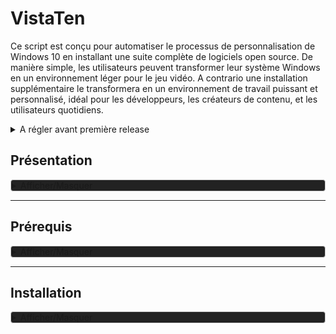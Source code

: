 
# VistaTen

Ce script est conçu pour automatiser le processus de personnalisation de Windows 10 en installant une suite complète de logiciels open source. De manière simple, les utilisateurs peuvent transformer leur système Windows en un environnement léger pour le jeu vidéo.
A contrario une installation supplémentaire le transformera en un environnement de travail puissant et personnalisé, idéal pour les développeurs, les créateurs de contenu, et les utilisateurs quotidiens.
<details>
<summary>A régler avant première release</summary>

1. Installeurs/FoxitPDFReader20232_L10N_Setup_Prom.7z.001 en deux parties à décompresser
2. Faire une version light
3. Reformuler la documentation au propre, en s'inspirant par exemple de l'extrait suivant :

<details>
<summary>Exemple</summary>
Pour démarrer avec le script de personnalisation de Linux Mint, suivez ces étapes simples :

1. Téléchargez le script sur votre machine Linux Mint.
2. Rendez le script exécutable avec la commande : `chmod +x custom-linux-mint.sh`.
3. Exécutez le script avec : `./custom-linux-mint.sh`.

</details>
</details>

## Présentation

<details style="background-color: #222222; border: 1px solid #ccc; border-radius: 4px;">
<summary>Afficher/Masquer</summary>

### Fonctionnalités

- **Installation Semi-Automatique** : Déployez votre environnement personnalisé avec le minimum d'intervention manuelle.
- **Suite Complète** : Le script inclut une suite minimale, idéal pour les joueurs de jeux-vidéos.
- **Suite Complète** : Le script inclut des logiciels pour le développement, la bureautique, le multimédia, et plus encore.
- **Open Source** : Tous (ou prou) les logiciels installés sont open source, garantissant transparence et respect de la vie privée.
- **Thème Préconfiguré** : Profitez d'un thème sobre et fonctionnel, conçu pour une expérience utilisateur optimale.

### Liste de logiciel

Une liste non exhaustive des logiciels inclus dans ce script :

- **Développement**: Codium, Git
- **Bureautique**: LibreOffice, Thunderbird
- **Multimédia**: GIMP, Kodi
- **Internet**: Vivaldi, FileZilla
- ...et beaucoup d'autres !

### Contributions

Les contributions sont les bienvenues ! Si vous avez des suggestions ou des améliorations, n'hésitez pas à soumettre une pull request ou à ouvrir une issue.

### License

Distribué sous la licence GPLv3. Voir `LICENSE` pour plus d'informations.
</details>

___________________________________________________________________________

## Prérequis

<details style="background-color: #222222; border: 1px solid #ccc; border-radius: 4px;">
<summary>Afficher/Masquer</summary>
Une installation fraîche de Windows 10 (si vous voulez un dual boot avec un OS Linux il faut installer windows en premier).
</details>

___________________________________________________________________________

## Installation

<details style="background-color: #222222; border: 1px solid #ccc; border-radius: 4px;">
<summary>Afficher/Masquer</summary>
0 Utilitaires  basiques
copiez "Outils" dans
C:\Program Files
Créez 4 dossier de téléchargement dans le dossier "Téléchargements"
Téléchargements navigateur
Téléchargements JD
Téléchargements torrent
Téléchargements ferdium

dans "Installeurs" installez nexus dock, copiez "wsbackup.wbk" dans
C:\Users\Public\Documents\Winstep
et importez les réglages dans l' avant dernière fenêtre d'options avec le bouton "Restaurer"
Installez également "JDownloaderSetup.exe", "FoxitPDFReader20232_L10N_Setup_Prom.exe" et "pCloud_Windows_3.11.17_x64.exe"
C:\Program Files (x86)\Foxit Software\Foxit PDF Reader

Dans jdownloader faire l'importation des options : dans 'Fichier choisissez "Export/Import" et "Importez les paramètres" et choisissez "JD2-Dark-Theme.jd2backup",
Pensez à corriger le chemin de téléchargements.

___________________________________________________________________________

Attention JE VOUS D2CONSEILLE de Déplacer le dossier utilisateur sur une autre partition, si vous devez passer par un shell ça va foutre en l'air vos liens système et niquer possiblement d'autre processus côté back, ewindows c'est de la merde.

___________________________________________________________________________

2 Chocolatey

Ouvrez powershell en administrateur avec 'Win+X' Puis 'A' :
Get-ExecutionPolicy
puis :
Set-ExecutionPolicy Bypass -Scope Process -Force; [System.Net.ServicePointManager]::SecurityProtocol = [System.Net.ServicePointManager]::SecurityProtocol -bor 3072; iex ((New-Object System.Net.WebClient).DownloadString('<https://chocolatey.org/install.ps1>'))

Ensuite lancez "install executer en tant qu'administrateur.bat" via 'clic droit' "executer en mode administrateur"

___________________________________________________________________________

3 Debloater et shutup10

Ouvrez powershell en administrateur 'WIN+X' puis 'A'

puis
Set-ExecutionPolicy Unrestricted -Force

puis
cd "C:\Program Files\Outils\Windows10Debloater"
copiez le chemin où se trouve Windows10Debloater

puis
./Windows10DebloaterGUI.ps1

Et choisissez ce que vous voulez nettoyer.
Chez moi
"Remove All Bloatware"
"Disable Cortana"
"Stop Edge PDF Takeover"
"Uninstall OneDrive"
"Disable Telemetry/Tasks"
"Enable dark theme"

Fermez la fenêtre et le powershell,
dans
C:\Program Files\Outils
lancez "OSU10.exe"
Aller dans "Actions" et choisir "Appliquer tous les paramètres recommandés", puis "OUI"
Fermez et choisissez "Redémarrer le système".

___________________________________________________________________________

4 Winget
Installez le depuis le microsoft store (recherche "winget" et choisissez "Programme d'installation d'application"
Redémmarez
Commande pour lister les dépôts :
winget search | sort

Dans le powershell en administrateur, importez les pré réglages avec :
winget import --accept-package-agreements --accept-source-agreements "C:\Program Files\Outils\winget.txt"
Ensuite dans un powershell non admin le refaire
Le faire au moins 2x de suite pour être sûr d'avoir tout récupéré, en ce moment se relance seulement portmaster

Facultatif, si vous voulez exporter votre propre liste d'app :
winget export "C:\Program Files\Outils\winget.txt"

et la radio à installer depuis
<https://apps.microsoft.com/store/detail/9WZDNCRDR0C2?hl=fr-fr&gl=FR>

dans
C:\Program Files\Outils
Lancez Mes_Drivers_3.0.4.exe et faites les installations de drivers

Et lancez imageGlass depuis le menu et faite les confirmations du premier démarrage, mettez le par défaut quand demandé.

___________________________________________________________________________

5 Lecteur PDF

Pour Foxit reader ouvrez-le, avec la commande :
"C:\Program Files (x86)\Foxit Software\Foxit PDF Reader\FoxitPDFReader.exe"
Choisir "set as default pdf reader"
Aller dans File/Preferences
"Language" et cochez "Use system local language" puis "OK" et "Restart Now"
Aller dans Fichiers/Préférences
Dans "Accessibilité
Cocher "Remplacer les couleurs du document"
Cocher "Couleur personnalisé"
Mettre arrière-plan de page en noir
Mettre texte du document en blanc
Aller dans l'onglet "Général"
Tout en bas tout décocher dans l'encadré "Démarrage de l'application"
Cocher "Désactiver toutes les fonctionnalités qui exigent une connexion à internet"
Cliquer sur "OK" et quitter
Allez en haut à gauche, Fichier, Apparence, et choisir "sombre"

___________________________________________________________________________

6 Cmder

Ouvrez Cmder, allez dans les options avec 'Win+Alt+P"

Allez dans General>Confirm et décochez le dernier de la liste (dans miscellaneous) :
"Show '...brought ConEmu OnTop. Revert?' confirmation box

ans cliquez sur "Save settings"

Redémmarez

après reboot faire une màj avec
clink update

Win+Alt+P et aller dans "General/Confirm"
et décochez en bas "Show`...brought ConEmu OnTop. Revert ?` confirmation box.

Ensuite
dans "General" aller à "Choose your startup task" et mettez
{Shells::cmd (Admin)}

___________________________________________________________________________

7 Démmarage rapide

Je recommande aussi de désactiver le démarrage rapide de windows, ou plutôt c'est indispensable si vous comptez avoir plusieur OS sur votre ordinateur.

Allez dans les options d'arrêt avec la commande
%windir%\system32\control.exe /name Microsoft.PowerOptions /page pageGlobalSettings

ou en allant dans
Panneau de configuration\Matériel et audio\Options d’alimentation\Paramètres système

Cliquez sur "Modifier les paramètres actuellement non disponibles"
Décochez le bouton "Activer le démarrage rapide (recommandé)" puis sur "Enregistrer les modifications"

___________________________________________________________________________

8 Icone et souris

Allez dans
C:\Program Files\Outils\icones\Souris theme la capitaine
'Clic droit' sur "install.inf" et "Installer"
Ensuite clic droit sur le bureau et choisissez "personnaliser", puis dans "Thèmes" et
cliquez sur "Curseur de la souris"
Pointez le fichier "install.inf" se trouvant dans le dosier "souris"
Dans l'onglet "Pointeurs" choisissez dans "Modèles" le thème "Capitaine Cursors"
Dans l'onglet "Options du pointeur" décochez "Améliorer la précision du pointeur"
Profitez en pour régler la vitesse de vottre souris si besoin (800 dps est bien en passant
si vous avez un logiciel tier)
Cliquez sur "Appliquer" et "OK"

"C:\Program Files\Outils\icones\7tsp GUI v0.6(2019).exe"
cliquez sur "ajouter un pack" et dans
C:\Program Files\Outils\icones
Choisissez "7TSP Kora"
Ensuite cliquez sur "Démarrage" en bas à droite.
L'ordi redémmarre avec les nouvelles icones.

___________________________________________________________________________

9 Menu démarrer

Et faites un backup de menu démarrer start menu

C:\ProgramData\Microsoft\Windows\Start Menu

%USERPROFILE%\AppData\Roaming\Microsoft\Windows\Start Menu
dans
C:\Program Files\Outils\Backup Menu demarrer

Ensuite pouvez nettoyer la liste des applications sans craintes dans les deux dossiers.

___________________________________________________________________________

10 Explorateur de fichiers
Pour revenir à un affichage plus conventionnel, sans groupes, cliquez du bouton droit sur une zone inoccupée de l’explorateur de fichiers, pointez Regrouper par et cliquez sur (aucun) :

Pour avoir un menu à l'ancienne et des fenêtres d'explorateur plus sobres, dans "StartIsBack"
%USERPROFILE%\Desktop\Windows CALM\StartIsBack
lancez "StartIsBack-2.9.17.0"

Pour rechanger des options c'est dans
C:\Program Files\Outils
StartIsBackCfg.exe
Lancez le

Menu démarrer
Ne cocher que "Rechercher dans les programmes et les paramètres.
Cacher tous les élements de la colonne de droite sauf votre nom d'utilisateur, panneau de configuration et paramètres

Menu Apparence
Le 2e
Le 1e
Le 1e
Tout décocher
Allez dans (en bas) "personnaliser la barre des tâches" et cocher "Centrer les icones dans la barre des taches"

Règle d'affichage
Ne cocher que "L'afficher sur la barre des tâches principales"

Avancé
Ne cocher que "Activer les animations du menu Démarrer et de la barre des tâches"

A propos
Mises à jour : ne jamais vérifier.

Fermez le logiciel

Puis 'clic droit' sur la barre de menu, "Paramètres de la barre des tâches"

Cochez
"Utilisez des petits boutons dans la barre des tâches
Et position de la barre des tâches, choisissez "En Haut"
Décochez "Afficher les actualités et les centres d'intérêt dans la barre des tâches"

Puis 'clic droit' sur la barre de menu, décochez "Afficher le bouton Cortana"
Puis 'clic droit' sur la barre de menu, "Rechercher" et choisissez "Masquée"

Puis 'clic droit' sur un endroit vide du bureau, "Personnaliser"

Allez dans Couleur et "Choisissez votre couleur" = Sombre
Descendez la fenêtre jusqu'à "Couleurs Windows" et cliquez sur "Couleur personnalisée"
"Plus"
et entrez
`#191919``
Puis "OK"

Cochez (juste en dessous) :
Démarrer,barre des tâches et centre de notifications
Barre de titre et bordures de fenêtres

___________________________________________________________________________

11 OldNewExplorer
___________________________________________________________________________

Dans
C:\Program Files\Outils\OldNewExplorer
 lancer "OldNewExplorerCfg.exe"

Cocher seulement

Use classical drive grouping in This PC
Use command bar instead of Ribbon
Hide caption text in File Explorer windows
Hide caption icon in File Explorer windows
Show status bar

puis "Install"

___________________________________________________________________________

12 Avoir les permissions sur les fichiers

Allez dans

C:\Program Files\Outils\EcMenu
Lancez EcMenu_x64.exe

Tout en bas
cochez "Prendre possession" dans "Menu contextuel des dossiers" et "Menu contextuel des fichiers"
Cliquez sur l'icone de souris avec un "+" vert en haut à gauche, et fermez.

___________________________________________________________________________

13 Enlever la barre de commande

Allez dans
%windir%\Resources\Themes\Aero\Shell\NormalColor

C'est le thème par défaut, changez le répertoire si vous en utilisez un autre (il sont généralement déjà patchés).
Copiez "shellstyle.dll" sur votre bureau

Dans
C:\Program Files\Outils\Resource Hacker
Lancez ResourceHacker.exe, puis 'CTRL+0'

Allez dan
%windir%\Resources\Themes\Aero\Shell\NormalColor
C'est le thème par défaut, changez le répertoire si vous en utilisez un autre (il sont généralement déjà patchés).
et choisissez shellstyle.dll sur le bureau

Allez dans
UIFILE > 1 : 1033

'CTRL+F' et copiez
<style resid="FolderBandStyle">

Juste en dessous de la ligne copiez :
<Element padding="rect(0rp,0rp,0rp,-35rp)"/>

F5 pour lancer la compilation
dans la fenêtre de ressource hacker, allez dans File/save as et sauvez le ailleurs.

et CTRL + S pour sauvegarder, il créera une archive "shellstyle_original.dll" sur le bureau.

Allez dans
%windir%\Resources\Themes\Aero\Shell\NormalColor
Clic droit sur shellstyle.dll et "Prendre possession"
renommez shellstyle.dll en shellstyle_default.dll

Et copiez le nouveau shellstyle.dll

Ensuite lancez cmder
taskkill /f /im explorer.exe
puis relancer l'explorateur de fichier avec
start explorer.exe

Ensuite dans l'explorateur de fichier on va cacher la 2e barre d'état :
'Alt' le menu apparaît,on va dans "Outils/Options des dossiers..." allez dans l'onglet "Affichage",
et décochez "Afficher la barre d'état".

___________________________________________________________________________

14 Derniers réglages

Dans l'explorateur de fichiers clic droit sur "Accès rapide" dans la navbar à gauche et "Options"
Décochez "Afficher les dossiers récemment utilisés dans Accès rapide"

Dans Cmder en mode administrateur

C:\ProgramData\chocolatey\lib\mpv.install\tools\mpv-install.bat

Dans la fenêtre qui s'ouvre choisir "Configurer les programmes par défaut"

Courrier = Thunderbird

Lecteur de musique = foobar2000

Visionneuse de photo = ImageGlass

Lecteur vidéo = mpv

Naviguateur web = Vivaldi

___________________________________________________________________________

15 Le theme

https://www.deviantart.com/niivu/art/Installing-Windows-Themes-UPDATED-708835586
https://www.deviantart.com/niivu/art/ARC-X-for-Windows-10-772549960

le theme ARC X marche pour windows 10

pour voir la version 'Win+R' puis 'winver'

sinon pour le theme j'utilise "ThemeTool.exe" de https://github.com/namazso/SecureUxTheme

Allez dans C:\Program Files\Outils\theme\ARC X
Dans BIB3 for Windows copiez les fichiers dans
Windows/Resources/Themes

Lancez "ThemeTool.exe" en admin via clic droit,
Cochez tout sauf "ignore color"
chosisissez "Arc Dark" puis "Patch & Apply"
Dans l'encadré "Installation"
Cochez tout sauf "Hook explorer(!)", puis "Install"

Ca redémmare

Relancez "ThemeTool.exe" en admin via clic droit,
Cochez tout sauf "ignore color"
chosisissez "Arc Dark" puis "Patch & Apply"
Dans l'encadré "Installation"
Cochez tout sauf "Hook explorer(!)", puis "Install"

l'install est faite proprement

___________________________________________________________________________

15 Finalité finale

afficher les extensions
Dans l'explorateur de fichiers, alt pour faire apparaitre la barre de menu puis outils/ "Options de dossiers", "Affichage"
et décochez "Masquer les extensions de fichiers dont le type est connu"

déplacer ear trumpet aussi
Dans la barre du haut allez dans le sous menu masqué et remplacer l'icone du son par celle de ear trumpet
</details>

___________________________________________________________________________

## Todo

<details style="background-color: #222222; border: 1px solid #ccc; border-radius: 4px;">
<summary>Afficher/Masquer</summary>

1. Faire un script de customisation pour une nouvelle session
2. Faire un script pour rétablir les customisations de thème après une upgrade hasardeuse
3. Corriger le lien des MDP de Vivaldi, et ajouter les options corrigées de ~/.config/vivaldi à l'archive
4. Supprimer du .hidden le dossier Games
5. Refaire le lisez-moi
6. Faire la liste de toutes les applications
7. Faire une application simple pour changer sa version de Java

</details>

___________________________________________________________________________

## Auteurs

- [Harry RICHMOND](https://github.com/RogerBytes)
